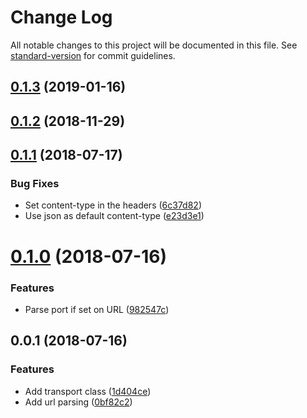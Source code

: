 # Change Log

All notable changes to this project will be documented in this file. See [standard-version](https://github.com/conventional-changelog/standard-version) for commit guidelines.

<a name="0.1.3"></a>
## [0.1.3](https://github.com/matsp/winston-transport-http-stream/compare/v0.1.2...v0.1.3) (2019-01-16)



<a name="0.1.2"></a>
## [0.1.2](https://github.com/matsp/winston-transport-http-stream/compare/v0.1.1...v0.1.2) (2018-11-29)



<a name="0.1.1"></a>
## [0.1.1](https://github.com/matsp/winston-transport-http-stream/compare/v0.1.0...v0.1.1) (2018-07-17)


### Bug Fixes

* Set content-type in the headers ([6c37d82](https://github.com/matsp/winston-transport-http-stream/commit/6c37d82))
* Use json as default content-type ([e23d3e1](https://github.com/matsp/winston-transport-http-stream/commit/e23d3e1))



<a name="0.1.0"></a>
# [0.1.0](https://github.com/matsp/winston-transport-http-stream/compare/v0.0.1...v0.1.0) (2018-07-16)


### Features

* Parse port if set on URL ([982547c](https://github.com/matsp/winston-transport-http-stream/commit/982547c))



<a name="0.0.1"></a>
## 0.0.1 (2018-07-16)


### Features

* Add transport class ([1d404ce](https://github.com/matsp/winston-transport-http-stream/commit/1d404ce))
* Add url parsing ([0bf82c2](https://github.com/matsp/winston-transport-http-stream/commit/0bf82c2))
